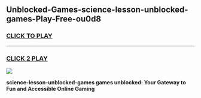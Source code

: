 
## Unblocked-Games-science-lesson-unblocked-games-Play-Free-ou0d8
<h3>
<a href="https://premium76.site?title=science-lesson-unblocked-games&ref=09A">CLICK TO PLAY</a></h3>
<hr>

<h3>
<a href="https://premium76.site?title=science-lesson-unblocked-games&ref=09A">CLICK 2 PLAY</a>
  
</h3>

<a href="https://premium76.site?title=science-lesson-unblocked-games&ref=09A"><img src="https://clearcache.store/games.png"></a>


**science-lesson-unblocked-games games unblocked: Your Gateway to Fun and Accessible Online Gaming**
